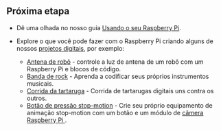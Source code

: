 ## Próxima etapa

+ Dê uma olhada no nosso guia [ Usando o seu Raspberry Pi](https://projects.raspberrypi.org/en/projects/raspberry-pi-using).

+ Explore o que você pode fazer com o Raspberry Pi criando alguns de nossos [ projetos digitais](https://projects.raspberrypi.org), por exemplo:
    
    + [ Antena de robô](https://projects.raspberrypi.org/en/projects/robot-antenna) - controle a luz de antena de um robô com um Raspberry Pi e blocos de código.
    + [Banda de rock](https://projects.raspberrypi.org/en/projects/rock-band) - Aprenda a codificar seus próprios instrumentos musicais.
    + [Corrida da tartaruga](https://projects.raspberrypi.org/en/projects/turtle-race) - Corrida de tartarugas digitais uns contra os outros.
    + [Botão de pressão stop-motion](https://projects.raspberrypi.org/en/projects/push-button-stop-motion) - Crie seu próprio equipamento de animação stop-motion com um botão e um módulo de [câmera Raspberry Pi ](https://www.raspberrypi.org/products/camera-module-v2/).